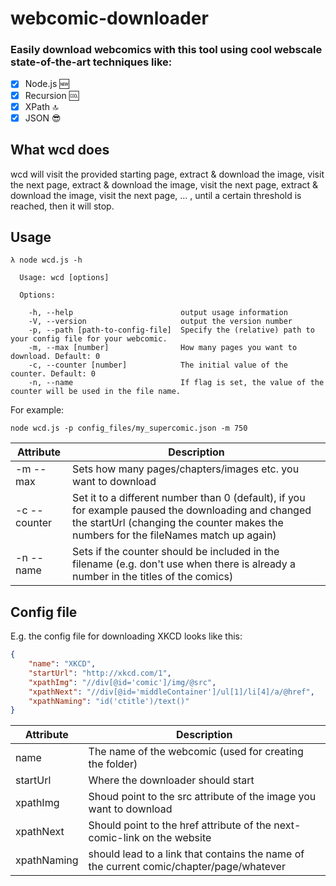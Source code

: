 # webcomic-downloader

### Easily download webcomics with this tool using cool webscale state-of-the-art techniques like:

- [x] Node.js :new:
- [x] Recursion :cool:
- [x] XPath :top:
- [x] JSON :sunglasses:

## What wcd does
wcd will visit the provided starting page, extract & download the image, visit the next page, extract & download the image, visit the next page, extract & download the image, visit the next page, ... , until a certain threshold is reached, then it will stop.

## Usage
```
λ node wcd.js -h                                                                                               
                                                                                                               
  Usage: wcd [options]                                                                                         
                                                                                                               
  Options:                                                                                                     
                                                                                                               
    -h, --help                        output usage information                                                 
    -V, --version                     output the version number                                                
    -p, --path [path-to-config-file]  Specify the (relative) path to your config file for your webcomic.       
    -m, --max [number]                How many pages you want to download. Default: 0                          
    -c, --counter [number]            The initial value of the counter. Default: 0                             
    -n, --name                        If flag is set, the value of the counter will be used in the file name.  
```

For example: 
```
node wcd.js -p config_files/my_supercomic.json -m 750
```

| Attribute    	| Description                                                                                                                                                                                 	|
|--------------	|---------------------------------------------------------------------------------------------------------------------------------------------------------------------------------------------	|
| -m --max     	| Sets how many pages/chapters/images etc. you want to download                                                                                                                               	|
| -c --counter 	| Set it to a different number than 0 (default), if you for example paused the downloading and changed the startUrl (changing the counter makes the numbers for the fileNames match up again) 	|
| -n --name    	| Sets if the counter should be included in the filename (e.g. don't use when there is already a number in the titles of the comics)                                                          	|


## Config file

E.g. the config file for downloading XKCD looks like this:
```json
{
	"name": "XKCD",
	"startUrl": "http://xkcd.com/1",
	"xpathImg": "//div[@id='comic']/img/@src",
	"xpathNext": "//div[@id='middleContainer']/ul[1]/li[4]/a/@href",
	"xpathNaming": "id('ctitle')/text()"
}
```

| Attribute   	| Description                                                                             	|
|-------------	|-----------------------------------------------------------------------------------------	|
| name        	| The name of the webcomic (used for creating the folder)                                 	|
| startUrl    	| Where the downloader should start                                                       	|
| xpathImg    	| Shoud point to the src attribute of the image you want to download                      	|
| xpathNext   	| Should point to the href attribute of the next-comic-link on the website                	|
| xpathNaming 	| should lead to a link that contains the name of the current comic/chapter/page/whatever 	|
